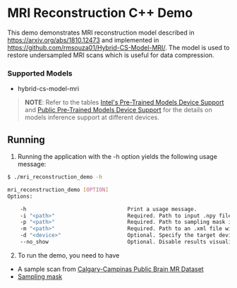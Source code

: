 # MRI Reconstruction C++ Demo

This demo demonstrates MRI reconstruction model described in https://arxiv.org/abs/1810.12473 and implemented in https://github.com/rmsouza01/Hybrid-CS-Model-MRI/.
The model is used to restore undersampled MRI scans which is useful for data compression.


### Supported Models

* hybrid-cs-model-mri

> **NOTE**: Refer to the tables [Intel's Pre-Trained Models Device Support](../../../models/intel/device_support.md) and [Public Pre-Trained Models Device Support](../../../models/public/device_support.md) for the details on models inference support at different devices.


## Running

1. Running the application with the -h option yields the following usage message:
```bash
$ ./mri_reconstruction_demo -h

mri_reconstruction_demo [OPTION]
Options:

    -h                                Print a usage message.
    -i "<path>"                       Required. Path to input .npy file with MRI scan data.
    -p "<path>"                       Required. Path to sampling mask in .npy format.
    -m "<path>"                       Required. Path to an .xml file with a trained model.
    -d "<device>"                     Optional. Specify the target device to infer on; CPU, GPU, HDDL or MYRIAD is acceptable (CPU by default).
    --no_show                         Optional. Disable results visualization.
```

2. To run the demo, you need to have
  * A sample scan from [Calgary-Campinas Public Brain MR Dataset](https://sites.google.com/view/calgary-campinas-dataset/home)
  * [Sampling mask](https://github.com/rmsouza01/Hybrid-CS-Model-MRI/blob/master/Data/sampling_mask_20perc.npy)
